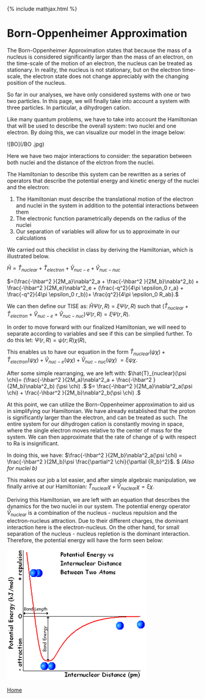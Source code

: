 {% include mathjax.html %}


# Born-Oppenheimer Approximation 

The Born-Oppenheimer Approximation states that because the mass of a nucleus is considered significantly larger than 
the mass of an electron, on the time-scale of the motion of an electron, the nucleus can be treated as stationary.
In reality, the nucleus is not stationary, but on the electron time-scale, 
the electron state does not change appreciably with the changing position of the nucleus.

So far in our analyses, we have only considered systems with one or two two particles. In this page, we will finally take into account
a system with three particles. In particular, a dihydrogen cation. 

Like many quantum problems, we have to take into account the Hamiltonian that will be used to describe the overall system: two nuclei
and one electron. By doing this, we can visualize our model in the image below:

![BO](/BO .jpg)

 Here we have two major interactions to consider: the separation between both nuclei and the distance of the elctron from the nuclei.
 
 The Hamiltonian to describe this system can be rewritten as a series of operators that describe the potential energy and kinetic energy 
 of the nuclei and the electron:
 1. The Hamiltonian must describe the translational motion of the electron and nuclei in the system in addition
 to the potential interactions between them
 1. The electronic function parametrically depends on the radius of the nuclei 
 1. Our separation of variables will allow for us to approximate in our calculations 
 
 We carried out this checklist in class by deriving the Hamiltonian, which is illustrated below. 
 
 $\hat{H}=\hat{T}_{nuclear}+\hat{T}_{electron}+\hat{V}_{nuc-e}+\hat{V}_{nuc-nuc}$

$=(\frac{-\hbar^2 }{2M_a}\nabla^2_a + \frac{-\hbar^2 }{2M_b}\nabla^2_b) + \frac{-\hbar^2 }{2M_e}\nabla^2_e + (\frac{-q^2}{4\pi \epsilon_0 r_a} + \frac{-q^2}{4\pi \epsilon_0 r_b})+ \frac{q^2}{4\pi \epsilon_0 R_ab}.$

We can then define our TISE as: $\hat{H}\Psi(r,R)=\xi \Psi(r,R)$ 
such that $(\hat{T}_{nuclear}+\hat{T}_{electron}+\hat{V}_{nuc-e}+\hat{V}_{nuc-nuc})\Psi(r,R)=\xi \Psi(r,R).$

In order to move forward with our finalized Hamiltonian, we will need to separate according to variables and see if this can be simplied further.
To do this let: $\Psi(r,R)=\psi(r;R)\chi(R),$

This enables us to have our equation in the form
$\hat{T}_{nuclear}(\psi \chi)+\hat{T}_{electron}(\psi \chi)+\hat{V}_{nuc-e}(\psi \chi)+\hat{V}_{nuc-nuc}(\psi \chi)$
                                                  $=\xi \psi \chi.$
                                                
After some simple rearranging, we are left with:
$\hat{T}_{nuclear}(\psi \chi)= (\frac{-\hbar^2 }{2M_a}\nabla^2_a + \frac{-\hbar^2 }{2M_b}\nabla^2_b) (\psi \chi) .$
$= \frac{-\hbar^2 }{2M_a}\nabla^2_a(\psi \chi) + \frac{-\hbar^2 }{2M_b}\nabla^2_b(\psi \chi) .$

At this point, we can utilize the Born-Oppenheimer approximation to aid us in simplifying our Hamiltonian. We have already established
that the proton is significantly larger than the electron, and can be treated as such. The entire system for our dihydrogen cation 
is constantly moving in space, where the single electron moves relative to the center of mass for the system. We can then approximate 
that the rate of change of ψ with respect to Ra is insignificant. 

In doing this, we have: 
$\frac{-\hbar^2 }{2M_b}\nabla^2_a(\psi \chi) = \frac{-\hbar^2 }{2M_b}\psi \frac{\partial^2 \chi}{\partial {R_b}^2}$. $
*(Also for nuclei b)* 

This makes our job a lot easier, and after simple algebraic manipulation, we finally arrive at our Hamiltonian:
$\hat{T}_{nuclear}\chi + \hat{V}_{nuclear}\chi =\xi\chi$.

Deriving this Hamiltonian, we are left with an equation that describes the dynamics for the two nuclei in our system. 
The potential energy operator $\hat{V}_{nuclear}$ is a combination of the nucleus - nucleus repulsion and the electron-nucleus attraction.
Due to their different charges, the dominant interaction here is the electron-nucleus. 
On the other hand, for small separation of the nucleus - nucleus repletion is the dominant interaction. 
Therefore, the potential energy will have the form seen below:

![bondenergy](/bondenergy.GIF)



[Home](/README.md) 








